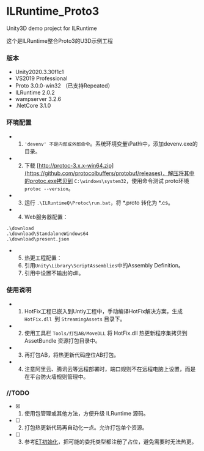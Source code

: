 # ILRuntime_Proto3
Unity3D demo project for ILRuntime

这个是ILRuntime整合Proto3的U3D示例工程

### 版本
- Unity2020.3.30f1c1
- VS2019 Professional
- Proto 3.0.0-win32 （已支持Repeated）
- ILRuntime 2.0.2
- wampserver 3.2.6
- .NetCore 3.1.0

### 环境配置
- 1. ``'devenv' 不是内部或外部命令``。系统环境变量\Path\中，添加devenv.exe的目录。
- 2. 下载 [http://protoc-3.x.x-win64.zip](https://github.com/protocolbuffers/protobuf/releases)，解压将其中的protoc.exe拷贝到 ``C:\windows\system32``，使用命令测试 proto环境 ``protoc --version``。
- 3. 运行 ``.\ILRuntimeQ\Protoc\run.bat``，将 *.proto 转化为 *.cs。
- 4. Web服务器配置：
```
.\download
.\download\StandaloneWindows64
.\download\present.json
```

- 5. 热更工程配置：
   1. 引用``Unity\Library\ScriptAssemblies``中的Assembly Definition。
   2. 引用中设置不输出的dll。

### 使用说明

- 1. HotFix工程已嵌入到Untiy工程中，手动编译HotFix解决方案，生成 ``HotFix.dll ``到 ``StreamingAssets`` 目录下。
- 2. 使用工具栏 ``Tools/打包AB/MoveDLL`` 将 HotFix.dll 热更新程序集拷贝到 AssetBundle 资源打包目录中。
- 3. 再打包AB，将热更新代码座位AB打包。
- 4. 注意阿里云、腾讯云等远程部署时，端口规则不在远程电脑上设置，而是在平台防火墙规则管理中。

### //TODO
- [x] 1. 使用包管理或其他方法，方便升级 ILRuntime 源码。
- [ ] 2. 打包热更新代码再自动化一点。允许打包单个资源。
- [ ] 3. 参考[ET初始化](https://github.com/egametang/ET/blob/9326784f37d5eacfda469c93b2764d18f3c6f101/Unity/Assets/Mono/CodeLoader.cs)，把可能的委托类型都注册了占位，避免需要时无法热更。

